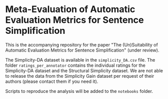 # Meta-Evaluation of Automatic Evaluation Metrics for Sentence Simplification

This is the accompanying repository for the paper "The (Un)Suitability of Automatic Evaluation Metrics for Sentence Simplification" (under review).

The Simplicity-DA dataset is available in the `simplicity_DA.csv` file. The folder `ratings_per_annotator` contains the individual ratings for the Simplicity-DA dataset and the Structural Simplicity dataset. We are not able to release the data from the Simplicity Gain dataset per request of their authors (please contact them if you need it).

Scripts to reproduce the analysis will be added to the `notebooks` folder.